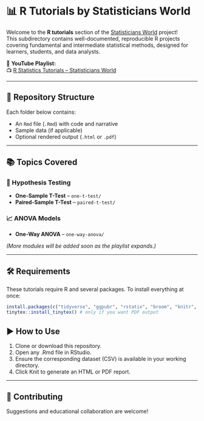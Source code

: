 # 📊 R Tutorials by Statisticians World

Welcome to the **R tutorials** section of the [Statisticians World](https://www.youtube.com/@statisticiansworld8912) project!  
This subdirectory contains well-documented, reproducible R projects covering fundamental and intermediate statistical methods, designed for learners, students, and data analysts.

🎥 **YouTube Playlist:**  
📺 [R Statistics Tutorials – Statisticians World](https://www.youtube.com/playlist?list=PLfcufuzG7JtcgQmXzG1jndXG0A46S4wUx)

---

## 📂 Repository Structure

Each folder below contains:
- An `Rmd` file (`.Rmd`) with code and narrative
- Sample data (if applicable)
- Optional rendered output (`.html` or `.pdf`)

---

## 📚 Topics Covered

### 🧪 Hypothesis Testing
- **One-Sample T-Test** – `one-t-test/`
- **Paired-Sample T-Test** – `paired-t-test/`

### 📈 ANOVA Models
- **One-Way ANOVA** – `one-way-anova/`

*(More modules will be added soon as the playlist expands.)*

---

## 🛠️ Requirements

These tutorials require R and several packages. To install everything at once:

```r
install.packages(c("tidyverse", "ggpubr", "rstatix", "broom", "knitr", "rmarkdown", "tinytex"))
tinytex::install_tinytex() # only if you want PDF output
```

## ▶️ How to Use
1. Clone or download this repository.
2. Open any .Rmd file in RStudio.
3. Ensure the corresponding dataset (CSV) is available in your working directory.
4. Click Knit to generate an HTML or PDF report.

---

## 🤝 Contributing
Suggestions and educational collaboration are welcome!


